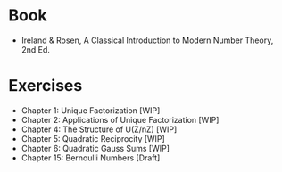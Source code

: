 # Book
- Ireland & Rosen, A Classical Introduction to Modern Number Theory, 2nd Ed.

# Exercises
- Chapter 1: Unique Factorization [WIP]
- Chapter 2: Applications of Unique Factorization [WIP]
- Chapter 4: The Structure of U(Z/nZ) [WIP]
- Chapter 5: Quadratic Reciprocity [WIP]
- Chapter 6: Quadratic Gauss Sums [WIP]
- Chapter 15: Bernoulli Numbers [Draft]
